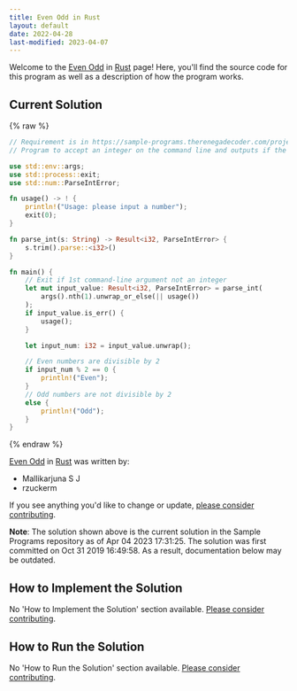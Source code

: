```yaml
---
title: Even Odd in Rust
layout: default
date: 2022-04-28
last-modified: 2023-04-07
---
```


Welcome to the [Even Odd](https://sampleprograms.io/projects/even-odd) in [Rust](https://sampleprograms.io/languages/rust) page! Here, you'll find the source code for this program as well as a description of how the program works.

## Current Solution

{% raw %}

```rust
// Requirement is in https://sample-programs.therenegadecoder.com/projects/even-odd/
// Program to accept an integer on the command line and outputs if the integer is Even or Odd.

use std::env::args;
use std::process::exit;
use std::num::ParseIntError;

fn usage() -> ! {
    println!("Usage: please input a number");
    exit(0);
}

fn parse_int(s: String) -> Result<i32, ParseIntError> {
    s.trim().parse::<i32>()
}

fn main() {
    // Exit if 1st command-line argument not an integer
    let mut input_value: Result<i32, ParseIntError> = parse_int(
        args().nth(1).unwrap_or_else(|| usage())
    );
    if input_value.is_err() {
        usage();
    }

    let input_num: i32 = input_value.unwrap();

    // Even numbers are divisible by 2
    if input_num % 2 == 0 {
        println!("Even");
    }
    // Odd numbers are not divisible by 2
    else {
        println!("Odd");
    }
}
```

{% endraw %}

[Even Odd](https://sampleprograms.io/projects/even-odd) in [Rust](https://sampleprograms.io/languages/rust) was written by:

- Mallikarjuna S J
- rzuckerm

If you see anything you'd like to change or update, [please consider contributing](https://github.com/TheRenegadeCoder/sample-programs).

**Note**: The solution shown above is the current solution in the Sample Programs repository as of Apr 04 2023 17:31:25. The solution was first committed on Oct 31 2019 16:49:58. As a result, documentation below may be outdated.

## How to Implement the Solution

No 'How to Implement the Solution' section available. [Please consider contributing](https://github.com/TheRenegadeCoder/sample-programs-website).

## How to Run the Solution

No 'How to Run the Solution' section available. [Please consider contributing](https://github.com/TheRenegadeCoder/sample-programs-website).